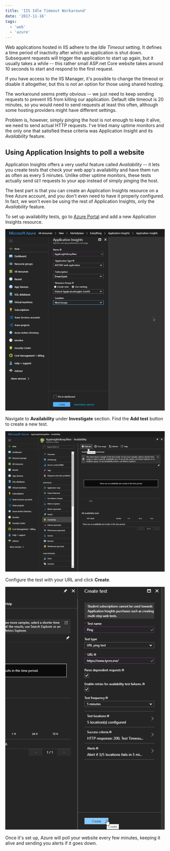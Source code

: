 ```yaml
---
title: 'IIS Idle Timeout Workaround'
date: '2017-11-16'
tags:
  - 'web'
  - 'azure'
---
```


Web applications hosted in IIS adhere to the _Idle Timeout_ setting. It defines a time period of inactivity after which an application is shut down. Subsequent requests will trigger the application to start up again, but it usually takes a while -- this rather small ASP.net Core website takes around 10 seconds to start and respond to the first request.

If you have access to the IIS Manager, it's possible to change the timeout or disable it altogether, but this is not an option for those using shared hosting.

The workaround seems pretty obvious -- we just need to keep sending requests to prevent IIS from killing our application. Default idle timeout is 20 minutes, so you would need to send requests at least this often, although some hosting providers might have different settings.

Problem is, however, simply pinging the host is not enough to keep it alive, we need to send actual HTTP requests. I've tried many uptime monitors and the only one that satisfied these criteria was Application Insight and its _Availability_ feature.

## Using Application Insights to poll a website

Application Insights offers a very useful feature called _Availability_ -- it lets you create tests that check your web app's availability and have them run as often as every 5 minutes. Unlike other uptime monitors, these tests actually send `GET` requests to your app instead of simply pinging the host.

The best part is that you can create an Application Insights resource on a free Azure account, and you don't even need to have it properly configured. In fact, we won't even be using the rest of Application Insights, only the _Availability_ feature.

To set up availability tests, go to [Azure Portal](https://portal.azure.com/) and add a new Application Insights resource.

![Create a new resource](Step1.png)

Navigate to **Availability** under **Investigate** section. Find the **Add test** button to create a new test.

![Add a test](Step2.png)

Configure the test with your URL and click **Create**.

![Configure the test](Step3.png)

Once it's set up, Azure will poll your website every few minutes, keeping it alive and sending you alerts if it goes down.
